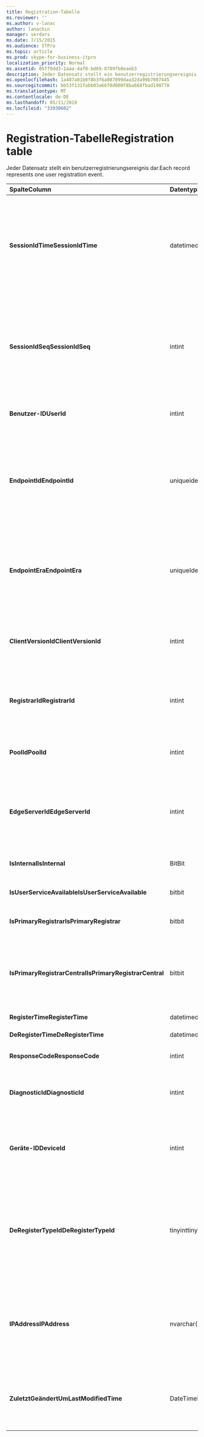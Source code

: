 ```yaml
---
title: Registration-Tabelle
ms.reviewer: ''
ms.author: v-lanac
author: lanachin
manager: serdars
ms.date: 7/15/2015
ms.audience: ITPro
ms.topic: article
ms.prod: skype-for-business-itpro
localization_priority: Normal
ms.assetid: 05ff9dd3-1aaa-4af0-bd69-8789fb8eaeb3
description: Jeder Datensatz stellt ein benutzerregistrierungsereignis dar.
ms.openlocfilehash: 1a487a01b0f8b3f6a087099daa32da99b7007445
ms.sourcegitcommit: bb53f131fabb03a66f0d000f8ba668fbad190778
ms.translationtype: MT
ms.contentlocale: de-DE
ms.lasthandoff: 05/11/2019
ms.locfileid: "33930602"
---
```

# <a name="registration-table"></a><span data-ttu-id="ecee1-103">Registration-Tabelle</span><span class="sxs-lookup"><span data-stu-id="ecee1-103">Registration table</span></span>
 
<span data-ttu-id="ecee1-104">Jeder Datensatz stellt ein benutzerregistrierungsereignis dar.</span><span class="sxs-lookup"><span data-stu-id="ecee1-104">Each record represents one user registration event.</span></span>
  
|<span data-ttu-id="ecee1-105">**Spalte**</span><span class="sxs-lookup"><span data-stu-id="ecee1-105">**Column**</span></span>|<span data-ttu-id="ecee1-106">**Datentyp**</span><span class="sxs-lookup"><span data-stu-id="ecee1-106">**Data Type**</span></span>|<span data-ttu-id="ecee1-107">**Schlüssel/Index**</span><span class="sxs-lookup"><span data-stu-id="ecee1-107">**Key/Index**</span></span>|<span data-ttu-id="ecee1-108">**Details**</span><span class="sxs-lookup"><span data-stu-id="ecee1-108">**Details**</span></span>|
|:-----|:-----|:-----|:-----|
|<span data-ttu-id="ecee1-109">**SessionIdTime**</span><span class="sxs-lookup"><span data-stu-id="ecee1-109">**SessionIdTime**</span></span> <br/> |<span data-ttu-id="ecee1-110">datetime</span><span class="sxs-lookup"><span data-stu-id="ecee1-110">datetime</span></span>  <br/> |<span data-ttu-id="ecee1-111">Primär, Fremd</span><span class="sxs-lookup"><span data-stu-id="ecee1-111">Primary, Foreign</span></span>  <br/> |<span data-ttu-id="ecee1-112">Zeitpunkt der sitzungsanforderung.</span><span class="sxs-lookup"><span data-stu-id="ecee1-112">Time of session request.</span></span> <span data-ttu-id="ecee1-113">Zusammen mit **SessionIdSeq** verwendet zur eindeutigen Identifizierung eine Sitzung.</span><span class="sxs-lookup"><span data-stu-id="ecee1-113">Used in conjunction with **SessionIdSeq** to uniquely identify a session.</span></span> <span data-ttu-id="ecee1-114">Finden Sie unter der [Dialogs-Tabelle in Skype für Business Server 2015](dialogs.md) Weitere Informationen.</span><span class="sxs-lookup"><span data-stu-id="ecee1-114">See the [Dialogs table in Skype for Business Server 2015](dialogs.md) for more information.</span></span> <br/> |
|<span data-ttu-id="ecee1-115">**SessionIdSeq**</span><span class="sxs-lookup"><span data-stu-id="ecee1-115">**SessionIdSeq**</span></span> <br/> |<span data-ttu-id="ecee1-116">int</span><span class="sxs-lookup"><span data-stu-id="ecee1-116">int</span></span>  <br/> |<span data-ttu-id="ecee1-117">Primär, Fremd</span><span class="sxs-lookup"><span data-stu-id="ecee1-117">Primary, Foreign</span></span>  <br/> |<span data-ttu-id="ecee1-118">ID-Nummer, um die Sitzung zu identifizieren.</span><span class="sxs-lookup"><span data-stu-id="ecee1-118">ID number to identify the session.</span></span> <span data-ttu-id="ecee1-119">In Verbindung mit **SessionIdTime** verwendet, um eine Sitzung eindeutig zu identifizieren.</span><span class="sxs-lookup"><span data-stu-id="ecee1-119">Used in conjunction with **SessionIdTime** to uniquely identify a session.</span></span> <span data-ttu-id="ecee1-120">Finden Sie unter der [Dialogs-Tabelle in Skype für Business Server 2015](dialogs.md) Weitere Informationen.</span><span class="sxs-lookup"><span data-stu-id="ecee1-120">See the [Dialogs table in Skype for Business Server 2015](dialogs.md) for more information.</span></span> <br/> |
|<span data-ttu-id="ecee1-121">**Benutzer-ID**</span><span class="sxs-lookup"><span data-stu-id="ecee1-121">**UserId**</span></span> <br/> |<span data-ttu-id="ecee1-122">int</span><span class="sxs-lookup"><span data-stu-id="ecee1-122">int</span></span>  <br/> |<span data-ttu-id="ecee1-123">Ausländisch</span><span class="sxs-lookup"><span data-stu-id="ecee1-123">Foreign</span></span>  <br/> |<span data-ttu-id="ecee1-124">Die Benutzer-ID.</span><span class="sxs-lookup"><span data-stu-id="ecee1-124">The user ID.</span></span> <span data-ttu-id="ecee1-125">Finden Sie in der [Tabelle Benutzer](users.md) Weitere Informationen.</span><span class="sxs-lookup"><span data-stu-id="ecee1-125">See the [Users table](users.md) for more information.</span></span> <br/> |
|<span data-ttu-id="ecee1-126">**EndpointId**</span><span class="sxs-lookup"><span data-stu-id="ecee1-126">**EndpointId**</span></span> <br/> |<span data-ttu-id="ecee1-127">uniqueidentifier</span><span class="sxs-lookup"><span data-stu-id="ecee1-127">uniqueidentifier</span></span>  <br/> ||<span data-ttu-id="ecee1-128">Eine GUID zum Identifizieren eines Endpunkts Registrierung.</span><span class="sxs-lookup"><span data-stu-id="ecee1-128">A GUID to identify a registration endpoint.</span></span> <span data-ttu-id="ecee1-129">Das Register-Ereignis aus dem gleichen Computer derselbe Benutzer wird in der Regel die gleiche Endpunkt-ID besitzen.</span><span class="sxs-lookup"><span data-stu-id="ecee1-129">Usually the register event from the same computer of the same user will have the same endpoint ID.</span></span> <span data-ttu-id="ecee1-130">Andere Computer verfügen, eine anderen Endpunkt-ID.</span><span class="sxs-lookup"><span data-stu-id="ecee1-130">Different machines have a different endpoint ID.</span></span>  <br/> |
|<span data-ttu-id="ecee1-131">**EndpointEra**</span><span class="sxs-lookup"><span data-stu-id="ecee1-131">**EndpointEra**</span></span> <br/> |<span data-ttu-id="ecee1-132">uniqueIdentifier</span><span class="sxs-lookup"><span data-stu-id="ecee1-132">uniqueIdentifier</span></span>  <br/> ||<span data-ttu-id="ecee1-133">ID zum unterscheiden von Registrierungen, die denselben Benutzer und denselben Endpunkt betreffen.</span><span class="sxs-lookup"><span data-stu-id="ecee1-133">ID used to differentiate registrations that involve the same user and the same endpoint.</span></span>  <br/> <span data-ttu-id="ecee1-134">Dieses Feld wurde in Microsoft Lync Server 2013 eingeführt.</span><span class="sxs-lookup"><span data-stu-id="ecee1-134">This field was introduced in Microsoft Lync Server 2013.</span></span>  <br/> |
|<span data-ttu-id="ecee1-135">**ClientVersionId**</span><span class="sxs-lookup"><span data-stu-id="ecee1-135">**ClientVersionId**</span></span> <br/> |<span data-ttu-id="ecee1-136">int</span><span class="sxs-lookup"><span data-stu-id="ecee1-136">int</span></span>  <br/> |<span data-ttu-id="ecee1-137">Ausländisch</span><span class="sxs-lookup"><span data-stu-id="ecee1-137">Foreign</span></span>  <br/> |<span data-ttu-id="ecee1-138">Client-Version des aktuellen Benutzers.</span><span class="sxs-lookup"><span data-stu-id="ecee1-138">Client version of current user.</span></span> <span data-ttu-id="ecee1-139">[ClientVersions-Tabelle in Skype für Business Server 2015](clientversions.md) Weitere Informationen finden Sie.</span><span class="sxs-lookup"><span data-stu-id="ecee1-139">See the [ClientVersions table in Skype for Business Server 2015](clientversions.md) for more information.</span></span> <br/> |
|<span data-ttu-id="ecee1-140">**RegistrarId**</span><span class="sxs-lookup"><span data-stu-id="ecee1-140">**RegistrarId**</span></span> <br/> |<span data-ttu-id="ecee1-141">int</span><span class="sxs-lookup"><span data-stu-id="ecee1-141">int</span></span>  <br/> |<span data-ttu-id="ecee1-142">Ausländisch</span><span class="sxs-lookup"><span data-stu-id="ecee1-142">Foreign</span></span>  <br/> |<span data-ttu-id="ecee1-143">ID des Registrar-Servers für die Registrierung verwendet.</span><span class="sxs-lookup"><span data-stu-id="ecee1-143">ID of the Registrar Server used for registration.</span></span> <span data-ttu-id="ecee1-144">Finden Sie weitere Informationen der [Server-Tabelle](servers.md) .</span><span class="sxs-lookup"><span data-stu-id="ecee1-144">See the [Servers table](servers.md) for more information.</span></span> <br/> |
|<span data-ttu-id="ecee1-145">**PoolId**</span><span class="sxs-lookup"><span data-stu-id="ecee1-145">**PoolId**</span></span> <br/> |<span data-ttu-id="ecee1-146">int</span><span class="sxs-lookup"><span data-stu-id="ecee1-146">int</span></span>  <br/> |<span data-ttu-id="ecee1-147">Ausländisch</span><span class="sxs-lookup"><span data-stu-id="ecee1-147">Foreign</span></span>  <br/> |<span data-ttu-id="ecee1-148">ID des Pools, in der die Sitzung erfasst wurde.</span><span class="sxs-lookup"><span data-stu-id="ecee1-148">ID of the pool in which the session was captured.</span></span> <span data-ttu-id="ecee1-149">Finden Sie weitere Informationen der [Pools-Tabelle](pools.md) .</span><span class="sxs-lookup"><span data-stu-id="ecee1-149">See the [Pools table](pools.md) for more information.</span></span> <br/> |
|<span data-ttu-id="ecee1-150">**EdgeServerId**</span><span class="sxs-lookup"><span data-stu-id="ecee1-150">**EdgeServerId**</span></span> <br/> |<span data-ttu-id="ecee1-151">int</span><span class="sxs-lookup"><span data-stu-id="ecee1-151">int</span></span>  <br/> |<span data-ttu-id="ecee1-152">Ausländisch</span><span class="sxs-lookup"><span data-stu-id="ecee1-152">Foreign</span></span>  <br/> |<span data-ttu-id="ecee1-153">Edge-Server die Registrierung wird durchgehen.</span><span class="sxs-lookup"><span data-stu-id="ecee1-153">Edge Server the registration is going through.</span></span> <span data-ttu-id="ecee1-154">[EdgeServers-Tabelle in Skype für Business Server 2015](edgeservers.md) Weitere Informationen finden Sie.</span><span class="sxs-lookup"><span data-stu-id="ecee1-154">See the [EdgeServers table in Skype for Business Server 2015](edgeservers.md) for more information.</span></span> <br/> |
|<span data-ttu-id="ecee1-155">**IsInternal**</span><span class="sxs-lookup"><span data-stu-id="ecee1-155">**IsInternal**</span></span> <br/> |<span data-ttu-id="ecee1-156">Bit</span><span class="sxs-lookup"><span data-stu-id="ecee1-156">Bit</span></span>  <br/> ||<span data-ttu-id="ecee1-157">Gibt an, ob der Benutzer von innerhalb oder nicht angemeldet ist.</span><span class="sxs-lookup"><span data-stu-id="ecee1-157">Whether the user is logged on from internal or not.</span></span>  <br/> |
|<span data-ttu-id="ecee1-158">**IsUserServiceAvailable**</span><span class="sxs-lookup"><span data-stu-id="ecee1-158">**IsUserServiceAvailable**</span></span> <br/> |<span data-ttu-id="ecee1-159">bit</span><span class="sxs-lookup"><span data-stu-id="ecee1-159">bit</span></span>  <br/> ||<span data-ttu-id="ecee1-160">Gibt an, ob der Benutzerdienst verfügbar ist.</span><span class="sxs-lookup"><span data-stu-id="ecee1-160">Whether the UserService is available or not.</span></span>  <br/> |
|<span data-ttu-id="ecee1-161">**IsPrimaryRegistrar**</span><span class="sxs-lookup"><span data-stu-id="ecee1-161">**IsPrimaryRegistrar**</span></span> <br/> |<span data-ttu-id="ecee1-162">bit</span><span class="sxs-lookup"><span data-stu-id="ecee1-162">bit</span></span>  <br/> ||<span data-ttu-id="ecee1-163">Gibt an, ob mit der primären Registrierung registrieren Sie oder nicht.</span><span class="sxs-lookup"><span data-stu-id="ecee1-163">Whether register to the primary Registrar or not.</span></span>  <br/> |
|<span data-ttu-id="ecee1-164">**IsPrimaryRegistrarCentral**</span><span class="sxs-lookup"><span data-stu-id="ecee1-164">**IsPrimaryRegistrarCentral**</span></span> <br/> |<span data-ttu-id="ecee1-165">bit</span><span class="sxs-lookup"><span data-stu-id="ecee1-165">bit</span></span>  <br/> ||<span data-ttu-id="ecee1-166">Gibt an, ob der Benutzer mit einer survivable Branch Appliance registriert ist.</span><span class="sxs-lookup"><span data-stu-id="ecee1-166">Indicates whether or not the user is registered with a survivable branch appliance.</span></span>  <br/> <span data-ttu-id="ecee1-167">Dieses Feld wurde in Microsoft Lync Server 2013 eingeführt.</span><span class="sxs-lookup"><span data-stu-id="ecee1-167">This field was introduced in Microsoft Lync Server 2013.</span></span>  <br/> |
|<span data-ttu-id="ecee1-168">**RegisterTime**</span><span class="sxs-lookup"><span data-stu-id="ecee1-168">**RegisterTime**</span></span> <br/> |<span data-ttu-id="ecee1-169">datetime</span><span class="sxs-lookup"><span data-stu-id="ecee1-169">datetime</span></span>  <br/> ||<span data-ttu-id="ecee1-170">Zeitpunkt der Registrierung.</span><span class="sxs-lookup"><span data-stu-id="ecee1-170">Registration time.</span></span>  <br/> |
|<span data-ttu-id="ecee1-171">**DeRegisterTime**</span><span class="sxs-lookup"><span data-stu-id="ecee1-171">**DeRegisterTime**</span></span> <br/> |<span data-ttu-id="ecee1-172">datetime</span><span class="sxs-lookup"><span data-stu-id="ecee1-172">datetime</span></span>  <br/> ||<span data-ttu-id="ecee1-173">Aufheben der Registrierung Zeit.</span><span class="sxs-lookup"><span data-stu-id="ecee1-173">De-Registration time.</span></span>  <br/> |
|<span data-ttu-id="ecee1-174">**ResponseCode**</span><span class="sxs-lookup"><span data-stu-id="ecee1-174">**ResponseCode**</span></span> <br/> |<span data-ttu-id="ecee1-175">int</span><span class="sxs-lookup"><span data-stu-id="ecee1-175">int</span></span>  <br/> ||<span data-ttu-id="ecee1-176">Der Antwortcode der registrierungsanforderung.</span><span class="sxs-lookup"><span data-stu-id="ecee1-176">Response code of the register request.</span></span>  <br/> |
|<span data-ttu-id="ecee1-177">**DiagnosticId**</span><span class="sxs-lookup"><span data-stu-id="ecee1-177">**DiagnosticId**</span></span> <br/> |<span data-ttu-id="ecee1-178">int</span><span class="sxs-lookup"><span data-stu-id="ecee1-178">int</span></span>  <br/> ||<span data-ttu-id="ecee1-179">Diagnose-ID der registrierungsanforderung.</span><span class="sxs-lookup"><span data-stu-id="ecee1-179">Diagnostic ID of the register request.</span></span> <span data-ttu-id="ecee1-180">Dies gibt dieses Typs Diagnoseinformationen an.</span><span class="sxs-lookup"><span data-stu-id="ecee1-180">This indicates that diagnostic information type.</span></span>  <br/> |
|<span data-ttu-id="ecee1-181">**Geräte-ID**</span><span class="sxs-lookup"><span data-stu-id="ecee1-181">**DeviceId**</span></span> <br/> |<span data-ttu-id="ecee1-182">int</span><span class="sxs-lookup"><span data-stu-id="ecee1-182">int</span></span>  <br/> |<span data-ttu-id="ecee1-183">Ausländisch</span><span class="sxs-lookup"><span data-stu-id="ecee1-183">Foreign</span></span>  <br/> |<span data-ttu-id="ecee1-184">Das Gerät, dem die Register-Anforderung stammt.</span><span class="sxs-lookup"><span data-stu-id="ecee1-184">The device that the register request is coming from.</span></span> <span data-ttu-id="ecee1-185">[Devices-Tabelle in Skype für Business Server 2015](devices.md) Weitere Informationen finden Sie.</span><span class="sxs-lookup"><span data-stu-id="ecee1-185">See the [Devices table in Skype for Business Server 2015](devices.md) for more information.</span></span> <br/> |
|<span data-ttu-id="ecee1-186">**DeRegisterTypeId**</span><span class="sxs-lookup"><span data-stu-id="ecee1-186">**DeRegisterTypeId**</span></span> <br/> |<span data-ttu-id="ecee1-187">tinyint</span><span class="sxs-lookup"><span data-stu-id="ecee1-187">tinyint</span></span>  <br/> |<span data-ttu-id="ecee1-188">Ausländisch</span><span class="sxs-lookup"><span data-stu-id="ecee1-188">Foreign</span></span>  <br/> |<span data-ttu-id="ecee1-189">Der Grund des De-register, beispielsweise 'Benutzer initiiert', 'Registrierung abgelaufen', 'Client Fail' und mehr.</span><span class="sxs-lookup"><span data-stu-id="ecee1-189">The reason of de-register, such as 'user initiated', 'registration expired', 'client fail', and more.</span></span> <span data-ttu-id="ecee1-190">Finden Sie unter der [DeRegisterType-Tabelle in Skype für Business Server 2015](deregistertype.md) für Weitere Informationen.</span><span class="sxs-lookup"><span data-stu-id="ecee1-190">See the [DeRegisterType table in Skype for Business Server 2015](deregistertype.md) for more information.</span></span> <br/> |
|<span data-ttu-id="ecee1-191">**IPAddress**</span><span class="sxs-lookup"><span data-stu-id="ecee1-191">**IPAddress**</span></span> <br/> |<span data-ttu-id="ecee1-192">nvarchar(256)</span><span class="sxs-lookup"><span data-stu-id="ecee1-192">nvarchar(256)</span></span>  <br/> ||<span data-ttu-id="ecee1-193">IP-Adresse des Endpunkts der Benutzer registriert sind.</span><span class="sxs-lookup"><span data-stu-id="ecee1-193">IP address of the endpoint the user registered with.</span></span> <span data-ttu-id="ecee1-194">Dies kann eine IPv4-Adresse oder eine IPv6-Adresse sein.</span><span class="sxs-lookup"><span data-stu-id="ecee1-194">This can be an IPv4 address or an IPv6 address.</span></span>  <br/> <span data-ttu-id="ecee1-195">Dieses Feld wurde in Microsoft Lync Server 2013 eingeführt.</span><span class="sxs-lookup"><span data-stu-id="ecee1-195">This field was introduced in Microsoft Lync Server 2013.</span></span>  <br/> |
|<span data-ttu-id="ecee1-196">**ZuletztGeändertUm**</span><span class="sxs-lookup"><span data-stu-id="ecee1-196">**LastModifiedTime**</span></span> <br/> |<span data-ttu-id="ecee1-197">DateTime</span><span class="sxs-lookup"><span data-stu-id="ecee1-197">Datetime</span></span>  <br/> ||<span data-ttu-id="ecee1-198">Für die interne Verwendung durch den Überwachungsdienst.</span><span class="sxs-lookup"><span data-stu-id="ecee1-198">For internal use by the Monitoring service.</span></span>  <br/> <span data-ttu-id="ecee1-199">Dieses Feld wurde in Skype für Business Server 2015 eingeführt.</span><span class="sxs-lookup"><span data-stu-id="ecee1-199">This field was introduced in Skype for Business Server 2015.</span></span>  <br/> |
   

